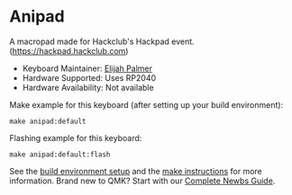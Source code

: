 # Anipad

A macropad made for Hackclub's Hackpad event. (https://hackpad.hackclub.com)

* Keyboard Maintainer: [Elijah Palmer](https://github.com/invictus-anic3tus)
* Hardware Supported: Uses RP2040
* Hardware Availability: Not available

Make example for this keyboard (after setting up your build environment):

    make anipad:default

Flashing example for this keyboard:

    make anipad:default:flash

See the [build environment setup](https://docs.qmk.fm/#/getting_started_build_tools) and the [make instructions](https://docs.qmk.fm/#/getting_started_make_guide) for more information. Brand new to QMK? Start with our [Complete Newbs Guide](https://docs.qmk.fm/#/newbs).
